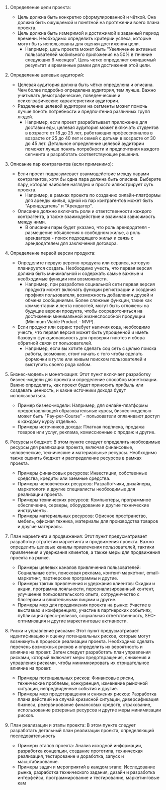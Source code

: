 1. Определение цели проекта:
    - Цель должна быть конкретно сформулированной и чёткой. Она должна быть ощущаемой и понятной на протяжении всего плана проекта.
    - Цель должна быть измеримой и достижимой в заданный период времени. Необходимо определить критерии успеха, которые могут быть использованы для оценки достижения цели. 
	    - Например, цель проекта может быть "Увеличение активных пользователей мобильного приложения на 50% в течение следующих 6 месяцев". Цель четко определяет ожидаемый результат и временные рамки для достижения этой цели.

2. Определение целевых аудиторий:
    - Целевая аудитория должна быть чётко определена и описана. Чем более подробно определена аудитория, тем лучше. Важно учитывать демографические, поведенческие и психографические характеристики аудитории.
    - Разделение целевой аудитории на сегменты может помочь лучше понять потребности и предпочтения различных групп людей. 
	    - Например, если проект разрабатывает приложение для доставки еды, целевая аудитория может включать студентов в возрасте от 18 до 25 лет, работающих профессионалов в возрасте от 25 до 40 лет и семей с детьми в возрасте от 30 до 45 лет. Детальное определение целевой аудитории поможет лучше понять потребности и предпочтения каждого сегмента и разработать соответствующие решения.

3. Описание пар контрагентов (если применимо):
    - Если проект подразумевает взаимодействие между парами контрагентов, хотя бы одна пара должна быть описана. Выберите пару, которая наиболее наглядно и просто иллюстрирует суть проекта.
	    -  Например, в рамках проекта по созданию онлайн-платформы для аренды жилья, одной из пар контрагентов может быть "Арендодатель" и "Арендатор". 
    - Описание должно включать роли и ответственности каждого контрагента, а также взаимодействие и взаимная зависимость между ними.
	    - В описании пары будет указано, что роль арендодателя - размещение объявления о свободном жилье, а роль арендатора - поиск подходящего жилья и связь с арендодателем для заключения договора.

4. Определение первой версии продукта:
    - Определите первую версию продукта или сервиса, которую планируется создать. Необходимо учесть, что первая версия должна быть минимальной и содержать самые важные и необходимые функции или возможности.
	    - Например, при разработке социальной сети первая версия продукта может включать функции регистрации и создания профиля пользователя, возможность добавления друзей и обмена сообщениями. Более сложные функции, такие как комментарии и лента новостей, могут быть отложены на будущие версии продукта, чтобы сосредоточиться на достижении минимальной жизнеспособной продукции (Minimum Viable Product - MVP).
    - Если продукт или сервис требует наличия кода, необходимо учесть, что первая версия может быть упрощенной и иметь базовую функциональность для проверки гипотез и сбора обратной связи от пользователей.
	    - Например, если вы хотите сделать соц сеть с целью поиска работы, возможно, стоит начать с того чтобы сделать формочки в гугле или живым поиском пользователей и выступить своего рода хабом.

5. Бизнес-модель и монетизация: Этот пункт включает разработку бизнес-модели для проекта и определение способов монетизации. Важно определить, как проект будет приносить прибыль или создавать ценность, и какие источники дохода будут использоваться.
	- Пример бизнес-модели: Например, для онлайн-платформы предоставляющей образовательные курсы, бизнес-моделью может быть "Pay-per-Course" - пользователи оплачивают доступ к каждому курсу отдельно.
	- Примеры источников дохода: Платная подписка, продажа товаров или услуг, реклама, комиссионные с продаж и другие.

6. Ресурсы и бюджет: В этом пункте следует определить необходимые ресурсы для реализации проекта, включая финансовые, человеческие, технические и материальные ресурсы. Необходимо также оценить бюджет и распределение ресурсов в рамках проекта.
	- Примеры финансовых ресурсов: Инвестиции, собственные средства, кредиты или заемные средства.
	- Примеры человеческих ресурсов: Разработчики, дизайнеры, маркетологи и другие специалисты необходимые для реализации проекта.
	- Примеры технических ресурсов: Компьютеры, программное обеспечение, серверы, оборудование и другие технические инструменты.
	- Примеры материальных ресурсов: Офисное пространство, мебель, офисная техника, материалы для производства товаров и другие материалы.


7. План маркетинга и продвижения: Этот пункт предусматривает разработку стратегии маркетинга и продвижения проекта. Важно определить целевые каналы привлечения пользователей, тактики привлечения и удержания клиентов, а также меры для продвижения проекта на рынке.
	- Примеры целевых каналов привлечения пользователей: Социальные сети, поисковая реклама, контент-маркетинг, email-маркетинг, партнерские программы и другие.
	- Примеры тактик привлечения и удержания клиентов: Скидки и акции, программа лояльности, персонализированный контент, улучшение пользовательского опыта, сотрудничество с блогерами и влиятельными лицами и другие.
	- Примеры мер для продвижения проекта на рынке: Участие в выставках и конференциях, участие в партнерских событиях, публикация пресс-релизов, социальная ответственность, SEO-оптимизация и другие маркетинговые активности.

8. Риски и управление рисками: Этот пункт предусматривает идентификацию и оценку потенциальных рисков, которые могут возникнуть в процессе реализации проекта. Необходимо сделать перечень возможных рисков и определить их вероятность и влияние на проект. Затем следует разработать план управления рисками, который включает меры предотвращения, снижения и управления рисками, чтобы минимизировать их отрицательное влияние на проект.
	- Примеры потенциальных рисков: Финансовые риски, технические проблемы, конкуренция, изменение рыночной ситуации, непредвиденные события и другие.
	- Примеры мер предотвращения и снижения рисков: Разработка плана действий на случай кризисной ситуации, диверсификация бизнеса, резервирование финансовых средств, страхование, использование резервных ресурсов и другие меры минимизации рисков.

9. План реализации и этапы проекта: В этом пункте следует разработать детальный план реализации проекта, определяющий последовательность
	- Примеры этапов проекта: Анализ исходной информации, разработка концепции, создание прототипа, техническая реализация, тестирование и доработка, запуск и масштабирование.
	- Примеры задач и мероприятий в каждом этапе: Исследование рынка, разработка технического задания, дизайн и разработка интерфейса, программирование и тестирование, маркетинговые кам